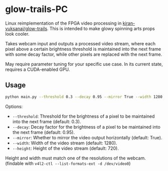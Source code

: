 # glow-trails-PC
Linux reimplementation of the FPGA video processing in [kiran-vuksanaj/glow-trails](https://github.com/kiran-vuksanaj/glow-trails). This is intended to make glowy spinning arts props look cooler.

Takes webcam input and outputs a processed video stream, where each pixel above a certain brightness threshold is maintained into the next frame with some decay factor, while other pixels are replaced with the next frame.

May require parameter tuning for your specific use case. In its current state, requires a CUDA-enabled GPU.

## Usage

```bash
python main.py --threshold 0.3 --decay 0.95 --mirror True --width 1280 --height 720
```

Options:
- `--threshold`: Threshold for the brightness of a pixel to be maintained into the next frame (default: 0.3).
- `--decay`: Decay factor for the brightness of a pixel to be maintained into the next frame (default: 0.95).
- `--mirror`: Whether to mirror the video output horizontally (default: True).
- `--width`: Width of the video stream (default: 1280).
- `--height`: Height of the video stream (default: 720).

Height and width must match one of the resolutions of the webcam. (findable with `v4l2-ctl --list-formats-ext -d /dev/video0`)
